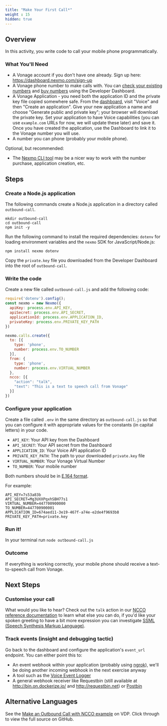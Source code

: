 ```yaml
---
title: "Make Your First Call*"
weight : 15
hidden: true
---
```



## Overview 

In this activity, you write code to call your mobile phone programmatically.

### What You'll Need

* A Vonage account if you don't have one already. Sign up here: <https://dashboard.nexmo.com/sign-up>
* A Vonage phone number to make calls with. You can [check your existing numbers](https://dashboard.nexmo.com/your-numbers) and [buy numbers](https://dashboard.nexmo.com/buy-numbers) using the Developer Dashboard.
* A Vonage Application - you need both the application ID and the private key file copied somewhere safe. From the [dashboard](https://dashboard.nexmo.com), visit "Voice" and then "Create an application". Give your new application a name and choose "Generate public and private key"; your browser will download the private key. Set your application to have Voice capabilities (you can use `example.com` URLs for now, we will update these later) and save it. Once you have created the application, use the Dashboard to link it to the Vonage number you will use.
* A number you can phone (probably your mobile phone).


Optional, but recommended:

* The [Nexmo CLI tool](https://developer.nexmo.com/tools) may be a nicer way to work with the number purchase, application creation, etc.


## Steps

### Create a Node.js application

The following commands create a Node.js application in a directory called `outbound-call`.

```
mkdir outbound-call
cd outbound-call
npm init -y
```

Run the following command to install the required dependencies: `dotenv` for loading environment variables and the `nexmo` SDK for JavaScript/Node.js:

```
npm install nexmo dotenv
```

Copy the `private.key` file you downloaded from the Developer Dashboard into the root of `outbound-call`.

### Write the code

Create a new file called `outbound-call.js` and add the following code:

```js
require('dotenv').config();
const nexmo = new Nexmo({
  apiKey: process.env.API_KEY,
  apiSecret: process.env.API_SECRET,
  applicationId: process.env.APPLICATION_ID,
  privateKey: process.env.PRIVATE_KEY_PATH
})

nexmo.calls.create({
  to: [{
    type: 'phone',
    number: process.env.TO_NUMBER
  }],
  from: {
    type: 'phone',
    number: process.env.VIRTUAL_NUMBER
  },
  ncco: [{
    "action": "talk",
    "text": "This is a text to speech call from Vonage"
  }]
})
```

### Configure your application

Create a file called `.env` in the same directory as `outbound-call.js` so that you can configure it with appropriate values for the constants (in capital letters) in your code.

- `API_KEY`: Your API key from the Dashboard
- `API_SECRET`: Your API secret from the Dashboard
- `APPLICATION_ID`: Your Voice API application ID
- `PRIVATE_KEY_PATH`: The path to your downloaded `private.key` file
- `VIRTUAL_NUMBER`: Your Vonage Virtual Number
- `TO_NUMBER`: Your mobile number

Both numbers should be in [E.164 format](/basic-concepts/number-format/).

For example:

```text
API_KEY=7s53a83b
API_SECRET=Mg3UXXPqxhSBH77s1
VIRTUAL_NUMBER=447700900000
TO_NUMBER=447700900001
APPLICATION_ID=674aed11-3e19-467f-a74e-e2de4f9693b8
PRIVATE_KEY_PATH=private.key
```

### Run it!

In your terminal run `node outbound-call.js`

### Outcome

If everything is working correctly, your mobile phone should receive a text-to-speech call from Vonage.


## Next Steps

### Customise your call

What would you like to hear? Check out the `talk` action in our [NCCO reference documentation](https://developer.nexmo.com/voice/voice-api/ncco-reference) to learn what else you can do, if you'd like your spoken greeting to have a bit more expression you can investigate [SSML (Speech Synthesis Markup Language)](https://developer.nexmo.com/voice/voice-api/guides/customizing-tts).

### Track events (insight and debugging tactic)

Go back to the dashboard and configure the application's `event_url` endpoint. You can either point this to:

* An event webhook within your application (probably using [ngrok](https://ngrok.com)), we'll be doing another incoming webhook in the next exercise anyway
* A tool such as the [Voice Event Logger](https://github.com/Nexmo/voice-event-logger)
* A general webhook receiver like Requestbin (still available at <http://bin.on.dockerize.io/> and <http://requestbin.net>) or [Postbin](https://postb.in/)

## Alternative Languages

See the [Make an Outbound Call with NCCO example](https://developer.nexmo.com/voice/voice-api/code-snippets/make-an-outbound-call-with-ncco) on VDP. Click through to view the full source on GitHub.

